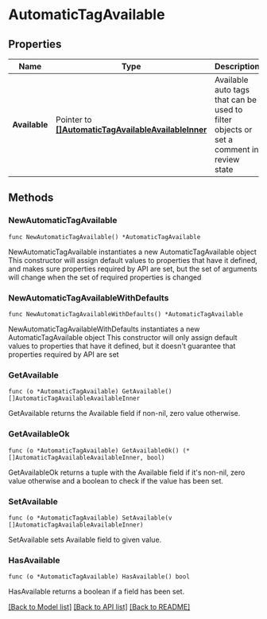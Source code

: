 # AutomaticTagAvailable

## Properties

Name | Type | Description | Notes
------------ | ------------- | ------------- | -------------
**Available** | Pointer to [**[]AutomaticTagAvailableAvailableInner**](AutomaticTagAvailableAvailableInner.md) | Available auto tags that can be used to filter objects or set a comment in review state | [optional] 

## Methods

### NewAutomaticTagAvailable

`func NewAutomaticTagAvailable() *AutomaticTagAvailable`

NewAutomaticTagAvailable instantiates a new AutomaticTagAvailable object
This constructor will assign default values to properties that have it defined,
and makes sure properties required by API are set, but the set of arguments
will change when the set of required properties is changed

### NewAutomaticTagAvailableWithDefaults

`func NewAutomaticTagAvailableWithDefaults() *AutomaticTagAvailable`

NewAutomaticTagAvailableWithDefaults instantiates a new AutomaticTagAvailable object
This constructor will only assign default values to properties that have it defined,
but it doesn't guarantee that properties required by API are set

### GetAvailable

`func (o *AutomaticTagAvailable) GetAvailable() []AutomaticTagAvailableAvailableInner`

GetAvailable returns the Available field if non-nil, zero value otherwise.

### GetAvailableOk

`func (o *AutomaticTagAvailable) GetAvailableOk() (*[]AutomaticTagAvailableAvailableInner, bool)`

GetAvailableOk returns a tuple with the Available field if it's non-nil, zero value otherwise
and a boolean to check if the value has been set.

### SetAvailable

`func (o *AutomaticTagAvailable) SetAvailable(v []AutomaticTagAvailableAvailableInner)`

SetAvailable sets Available field to given value.

### HasAvailable

`func (o *AutomaticTagAvailable) HasAvailable() bool`

HasAvailable returns a boolean if a field has been set.


[[Back to Model list]](../README.md#documentation-for-models) [[Back to API list]](../README.md#documentation-for-api-endpoints) [[Back to README]](../README.md)


